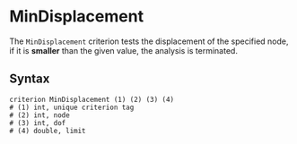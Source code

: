 # MinDisplacement

The `MinDisplacement` criterion tests the displacement of the specified node, if it is **smaller** than the given value, the analysis is terminated.

## Syntax

```
criterion MinDisplacement (1) (2) (3) (4)
# (1) int, unique criterion tag
# (2) int, node
# (3) int, dof
# (4) double, limit
```
